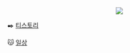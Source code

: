 <div align= "center">
    <img src="https://capsule-render.vercel.app/api?type=waving&color=gradient&height=120&text=Hello!&animation=twinkling&fontColor=ffffff&fontSize=50" />
</div>

:black_nib: [티스토리](https://asterism1030.tistory.com/)

:kissing_cat: [일상](https://www.youtube.com/@Danpung1116)

<!--
**asterism1030/asterism1030** is a ✨ _special_ ✨ repository because its `README.md` (this file) appears on your GitHub profile.

Here are some ideas to get you started:

- 🔭 I’m currently working on ...
- 🌱 I’m currently learning ...
- 👯 I’m looking to collaborate on ...
- 🤔 I’m looking for help with ...
- 💬 Ask me about ...
- 📫 How to reach me: ...
- 😄 Pronouns: ...
- ⚡ Fun fact: ...
-->

